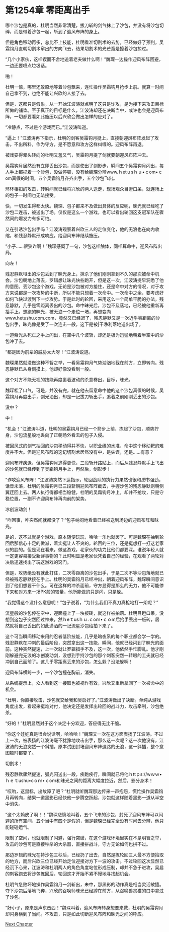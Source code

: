 # 第1254章 零距离出手

哪个沙包是真的，杜明当然非常清楚，拔刀斩的剑气抹上了沙包，并没有将沙包切碎，而是带着沙包一起，斩到了迎风布阵的身上。

但是角色移动再多，总比不上技能，杜明看准切割术的去势，已经做好了预判，吴霜钩月直朝切割术窜出的方向飞去，结果切割术的光芒竟是擦着沙包掠过。

“几个小家伙，这样锲而不舍地追着老夫做什么啊！”魏琛一边操作迎风布阵回避，一边还要喷点垃圾话。

啪！

杜明一惊，哪里还敢原地等着沙包飘来，连忙操作吴霜钩月抢步上前。就算一时间自己拿不到，也绝不能让兴欣的人接了去。

但是，这都只是假象，从一开始江波涛就点明了这只是诈攻，是为接下来攻击目标所做的铺垫。至于真正的目标是什么，江波涛却还在决断当中，或许也会是迎风布阵，一切都要看如此施压以后兴欣会做出怎样的应对了。

“冷静点，不过是个游戏而已。”江波涛叫道。

“逼上！”江波涛再下指示，杜明的剑客吴霜钩月挺上，直接朝迎风布阵发起了攻击。不出所料，作为守方，是不愿意和攻方这样纠缠的。迎风布阵再退。

被戏耍得晕头转向的杜明又羞又气，吴霜钩月提了剑就要朝迎风布阵冲去。

吴霜钩月居然没有立即丢出沙包，而是使出了剑影步，瞬间五个吴霜钩月闪出，每人手上都捏着一个沙包，没做停顿，没有给魏琛分辨www.ｈetｕsｈｕ•ｃom•ｃom真假的时间，五个吴霜钩月齐齐出手，五个沙包飞出。

环环相扣的攻击，转瞬间就已经将兴欣的两人送走，现场观众目瞪口呆，就连场上的包子一时间也无法接受。

快，一切发生得都太快。魏琛、包子都来不及做出具体的反应呢，昧光就已经吃了沙包二连击，被送出了场。仅仅是这么一个游戏，也可以看出轮回这支冠军队在骤然间的爆发力有多可怕。

又在引诱沙包出手吗？江波涛观察着兴欣三人的走位变化，他的无浪也在向内收缩，和残忍静默形成响应，给迎风布阵继续施压。

“小子……很狡诈啊！”魏琛感慨了一句，沙包这样触体，同样算命中，迎风布阵出局。

向左！

残忍静默甩出的沙包丢到了昧光身上，抹杀了他们刚刚拿到不久的那次被命中机会。沙包朝地上落去，罗辑想让昧光快些跑开，但是这一次，江波涛提早洞悉了他的意图。丢沙包这个游戏，无论是沙包被对方接住，还是命中对方的情况，对于攻方来说都是一次攻势的中断，所以不能只想着一次命中。一次命中之余，要考虑好如何飞快过渡到下一步攻势。于是此时的轮回，采用这么一个简单干脆的办法，残忍静默，几乎是零距离丢出的沙包。命中昧光后，沙包不及落地，已经被他重新再拾手上。想跑的昧光，被无浪一个走位一堵，再想变向www.hetushu.com.com，竟然又已经迟了，残忍静默又是一次近乎零距离的沙包出手，昧光像是受了一次连击一般，这下是被|干净利落地送出场了。

一道紫光从死亡之手上闪出，在空中几个波斩，却还是极为迅猛地朝着半空中的沙包冲了去。

“都是因为前辈的威胁太大呀！”江波涛说道。

魏琛果然就没做这种不智之举，一看吴霜钩月气势汹汹地截在前方，立即转向。残忍静默已从身侧摸上，他却好像没看到一般。

这个对方不能无视的技能再度裹着波动的杀意卷出，目标，昧光。

魏琛松了口气，可是，并没有完，就在他去留意命中他的这个沙包真假的时候，吴霜钩月再度出手，剑光洒出，却是一记拔刀斩出手，追着之前刚刚丢出的沙包。

没中？

中！

“机会！”江波涛叫道，杜明的吴霜钩月已经一个箭步上前，拣起了沙包，顺势拧身，沙包流星般地丢向了正朝场外看去的包子入侵。

被回风式的剑气抽回的沙包移动得并不快，以职业级的水准，命中这个移动靶的难度并不大。但是迎风布阵的这记切割术居然没有中，是失误，还是……有意？

迎风布阵疾退，但吴霜钩月追得更快，三段斩开路贴上，而后从残忍静默手上飞出的沙包就已经传到了吴霜钩月手上，再然后，剑影步！

“诈攻迎风布阵！”江波涛突然下达指示，轮回战队的执行力果然也很和*图*书强劲，话音未落，杜明的吴霜钩月已三段斩朝迎风布阵截去，手握沙包的残忍静默则朝侧翼迂回上去。两人执行得都相当稳健，杜明的吴霜钩月冲上，却并不抢攻，只是守稳位置，一副不许迎风布阵再向前的架势。

冰创波动剑！

“咋回事，咋突然间就都没了？”包子纳闷地看着已经被送到场边的迎风布阵和昧光。

是的，这不过就是个游戏，原本随便玩玩，哈哈一乐也就罢了。可是魏琛在抽到轮回后那信心十足的做派，着实挺让人不爽的。轮回的三位，还是挺想打一打这老家伙的脸的。但是现在看来，做这游戏，老家伙的功力比他们都要深。谁说年轻人就一定更容易接受新鲜事物的？此时明显是老家伙凭着自己的经验，在观看了两轮对决后迅速找出了玩这游戏的窍门。

但是，攻势绝没有就此打住，二次零距离的沙包出手，于是二次不等沙包落地就已经被残忍静默接在手上。杜明的吴霜钩月已经冲出，朝着迎风布阵，魏琛瞬间意识到了他们想要干什么。可在这样的冲杀面前，守方显得是那么的无力，他不可能停下来和对方来一场PK般的较量，他所能做的只是闪，只是躲。

“我觉得这个没什么意思呢！”包子说着，“为什么我们不真刀真枪地打一架呢？”

流星般的沙包停在空中，迎面撞上了一块板砖，就这样被拍落。杜明目瞪口呆，没想到这包子突然回过神来，然ｈeｔusｈｕ.ｃoｍ•ｃｏm后抬手丢出一板砖，居然就将自己丢出的如此潇洒的一记流星沙包给拍下来了。

这个可当瞬间移动来用的忍者低阶技能，几乎是暗夜系的每个职业都会学一学的。残忍静默在冲刺的最后阶段，突然拿出这一技能，瞬间，他就已经闪到了昧光的面前。这种突然提速，上一次就让罗辑措手不及，这一次，他依然手忙脚乱。他才刚刚躲避完无浪的冰创波动剑，没想到手持沙包的那个刺客突然一转眼的工夫就已经冲到自己面前了。这几乎零距离丢来的沙包，怎么躲？没法躲啊！

迎风布阵横跨一步，一个沙包撞在胸前，消失。

从系统提示上，众人看到这一接取也被视作有效，兴欣又重新拿回了一次被命中的机会。

“杜明，你直接攻击，沙包就交给我和吴启好了。”江波涛做出了决断。单纯从游戏角度出发，看起来挺难对付，他决定还是发挥出轮回的战斗力，攻击牵制，沙包绝杀。

“好的！”杜明显然对于这个决定十分欢迎，答应得无比干脆。

“你这个娃娃真是很会说话啊，哈哈哈！”魏琛又一次在这方面表扬了江波涛。不过上一次，被表扬的江波涛毫不犹豫地攻击出手，那么这一次呢？这一次他没有，江波涛的无浪突然一个斜插，原本试图封堵迎风布阵退路的无浪，这一斜插，整个意图顿时都变了。

切割术！

残忍静默骤然提速，弧光闪送出一段，疾跑疾行，瞬间就已将他ｈttｐs://wｗｗ•ｈｅｔushu•cｏｍ•ｃoｍ和昧光之间的距离大幅度拉近，然后，影分身术！

“哎哟，这鼠标，出故障了吧？”杜明就听魏琛那边传来一声抱怨，慌忙操作吴霜钩月再转向，结果一道黑影已经快他一步腾空跃起，沙包就这样随着黑影一道从半空中消失。

“这个太赖皮了啊！！”魏琛悲愤地叫着，五个飞来的沙包，封死了迎风布阵可以闪避的所有空间，五个当中有四个是假的，但是魏琛已经完全没有时间去分辨，他只能碰碰运气。

限制了空间，也就限制了闪避，强行突破，在这个游戏环境里实在不是明智之举，攻击的沙包可是直接秒杀的大杀器，直接拼战斗，守方无论如何也拼不过。

那边罗辑的昧光在持沙包三秒后，已经扔了出去，自然是拣轮回三人最不方便拾取的地方，而后兴欣三位已经开始走位迎接对方下一波的攻击。不过轮回这次显然已经沉下心来，江波涛和杜明两人的角色角度站位形成压制，却并不急于进攻，吴启的刺客跑去将沙包拣回后，轮回这才开始不紧不慢地寻找起机会。

杜明气急败坏地操作吴霜钩月一剑斩出，未中，那黑影的动作真是相当灵活敏捷。夺下沙包后落地飞奔，兴欣的召唤师昧光已经蹲在前方，从召唤兽灵猫的口中拿过了沙包。

“好小子，原来是声东击西！”魏琛叫着，迎风布阵转身想要来救，杜明的吴霜钩月却闪身横到了当间。不攻击，只是如此切断迎风布阵和昧光之间的呼应。



[Next Chapter](%E7%AC%AC1255%E7%AB%A0%20%E9%80%82%E5%90%88%E4%B8%A2%E6%B2%99%E5%8C%85%E7%9A%84%E9%98%B5%E5%AE%B9.md)